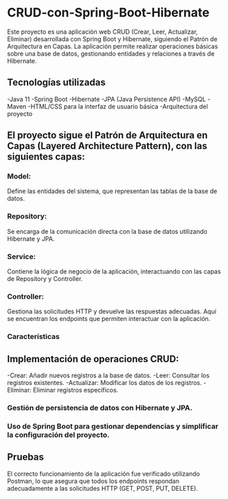 # CRUD-con-Spring-Boot-Hibernate

Este proyecto es una aplicación web CRUD (Crear, Leer, Actualizar, Eliminar) desarrollada con Spring Boot y Hibernate, siguiendo el Patrón de Arquitectura en Capas. La aplicación permite realizar operaciones básicas sobre una base de datos, gestionando entidades y relaciones a través de Hibernate.

## Tecnologías utilizadas
 -Java 11
 -Spring Boot
 -Hibernate
 -JPA (Java Persistence API)
 -MySQL
 -Maven
 -HTML/CSS para la interfaz de usuario básica
 -Arquitectura del proyecto
 
## El proyecto sigue el Patrón de Arquitectura en Capas (Layered Architecture Pattern), con las siguientes capas:

### Model: 
Define las entidades del sistema, que representan las tablas de la base de datos.
### Repository:
Se encarga de la comunicación directa con la base de datos utilizando Hibernate y JPA.
### Service: 
Contiene la lógica de negocio de la aplicación, interactuando con las capas de Repository y Controller.
### Controller: 
Gestiona las solicitudes HTTP y devuelve las respuestas adecuadas. Aquí se encuentran los endpoints que permiten interactuar con la aplicación.
### Características

## Implementación de operaciones CRUD:
  -Crear: Añadir nuevos registros a la base de datos.
  -Leer: Consultar los registros existentes.
  -Actualizar: Modificar los datos de los registros.
  -Eliminar: Eliminar registros específicos.
  
### Gestión de persistencia de datos con Hibernate y JPA.
### Uso de Spring Boot para gestionar dependencias y simplificar la configuración del proyecto.

## Pruebas
El correcto funcionamiento de la aplicación fue verificado utilizando Postman, lo que asegura que todos los endpoints respondan adecuadamente a las solicitudes HTTP (GET, POST, PUT, DELETE).
